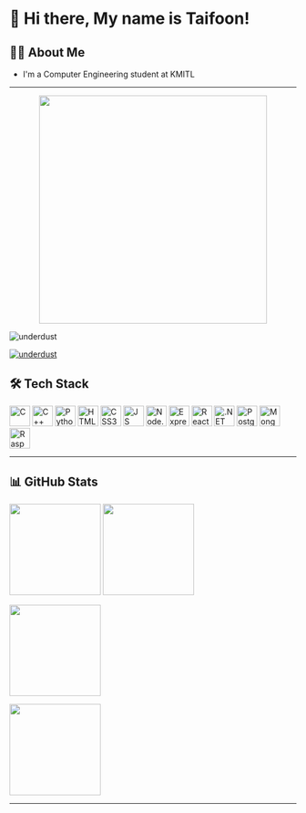 # 👋 Hi there, My name is Taifoon!

## 🧑‍💻 About Me
- I'm a Computer Engineering student at KMITL

---

<div align="center">
  <img height="400" src="https://s1.zerochan.net/Kaoru.Hana.Wa.Rin.To.Saku.600.4553902.jpg" />
</div>

<p align="left"> <img src="https://komarev.com/ghpvc/?username=underdust&label=Profile%20views&color=0e75b6&style=flat" alt="underdust" /> </p>
<p align="left"> <a href="https://github.com/ryo-ma/github-profile-trophy"><img src="https://github-profile-trophy.vercel.app/?username=underdust" alt="underdust" /></a> </p>

## 🛠 Tech Stack
<p align="left">
  <img src="https://cdn.jsdelivr.net/gh/devicons/devicon/icons/c/c-original.svg" height="36" alt="C"/>
  <img src="https://cdn.jsdelivr.net/gh/devicons/devicon/icons/cplusplus/cplusplus-original.svg" height="36" alt="C++"/>
  <img src="https://cdn.jsdelivr.net/gh/devicons/devicon/icons/python/python-original.svg" height="36" alt="Python"/>
  <img src="https://cdn.jsdelivr.net/gh/devicons/devicon/icons/html5/html5-original.svg" height="36" alt="HTML5"/>
  <img src="https://cdn.jsdelivr.net/gh/devicons/devicon/icons/css3/css3-original.svg" height="36" alt="CSS3"/>
  <img src="https://cdn.jsdelivr.net/gh/devicons/devicon/icons/javascript/javascript-original.svg" height="36" alt="JS"/>
  <img src="https://cdn.jsdelivr.net/gh/devicons/devicon/icons/nodejs/nodejs-original.svg" height="36" alt="Node.js"/>
  <img src="https://cdn.jsdelivr.net/gh/devicons/devicon/icons/express/express-original.svg" height="36" alt="Express"/>
  <img src="https://cdn.jsdelivr.net/gh/devicons/devicon/icons/react/react-original.svg" height="36" alt="React"/>
  <img src="https://cdn.jsdelivr.net/gh/devicons/devicon/icons/dotnetcore/dotnetcore-original.svg" height="36" alt=".NET Core"/>
  <img src="https://cdn.jsdelivr.net/gh/devicons/devicon/icons/postgresql/postgresql-original.svg" height="36" alt="PostgreSQL"/>
  <img src="https://cdn.jsdelivr.net/gh/devicons/devicon/icons/mongodb/mongodb-original.svg" height="36" alt="MongoDB"/>
  <img src="https://cdn.jsdelivr.net/gh/devicons/devicon/icons/raspberrypi/raspberrypi-original.svg" height="36" alt="Raspberry Pi"/>
</p>

---

## 📊 GitHub Stats

<p>
  <img height="160" src="https://github-readme-stats.vercel.app/api?username=underdust&show_icons=true&include_all_commits=true&theme=tokyonight" />
  <img height="160" src="https://github-readme-stats.vercel.app/api/top-langs/?username=underdust&layout=compact&theme=tokyonight" />
</p>

<p>
  <img src="https://github-profile-summary-cards.vercel.app/api/cards/stats?username=underdust&theme=tokyonight" height="160" />
</p>

<p>
  <img height="160" src="https://streak-stats.demolab.com?user=underdust&theme=tokyonight" />
</p>

---

